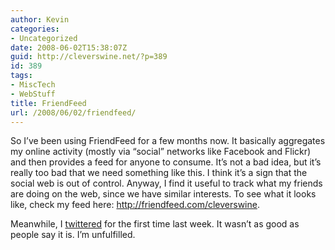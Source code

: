 ```yaml
---
author: Kevin
categories:
- Uncategorized
date: 2008-06-02T15:38:07Z
guid: http://cleverswine.net/?p=389
id: 389
tags:
- MiscTech
- WebStuff
title: FriendFeed
url: /2008/06/02/friendfeed/
---
```


So I&#8217;ve been using FriendFeed for a few months now. It basically aggregates my online activity (mostly via &#8220;social&#8221; networks like Facebook and Flickr) and then provides a feed for anyone to consume. It&#8217;s not a bad idea, but it&#8217;s really too bad that we need something like this. I think it&#8217;s a sign that the social web is out of control. Anyway, I find it useful to track what my friends are doing on the web, since we have similar interests. To see what it looks like, check my feed here: <http://friendfeed.com/cleverswine>.

Meanwhile, I [twittered](http://twitter.com/) for the first time last week. It wasn&#8217;t as good as people say it is. I&#8217;m unfulfilled.